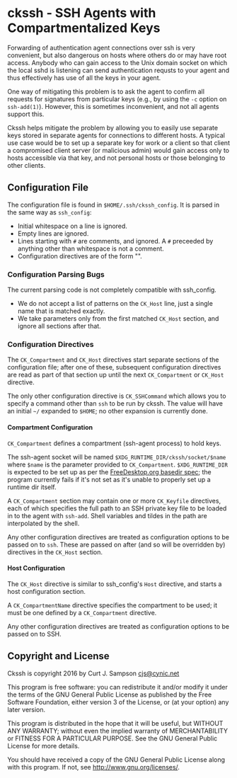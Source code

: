 ckssh - SSH Agents with Compartmentalized Keys
==============================================

Forwarding of authentication agent connections over ssh is very
convenient, but also dangerous on hosts where others do or may have root
access. Anybody who can gain access to the Unix domain socket on which
the local sshd is listening can send authentication requsts to your
agent and thus effectively has use of all the keys in your agent.

One way of mitigating this problem is to ask the agent to confirm all
requests for signatures from particular keys (e.g., by using the `-c`
option on `ssh-add(1)`). However, this is sometimes inconvenient, and
not all agents support this.

Ckssh helps mitigate the problem by allowing you to easily use separate
keys stored in separate agents for connections to different hosts. A
typical use case would be to set up a separate key for work or a client
so that client a compromised client server (or malicious admin) would
gain access only to hosts accessible via that key, and not personal
hosts or those belonging to other clients.


Configuration File
------------------

The configuration file is found in `$HOME/.ssh/ckssh_config`. It is
parsed in the same way as `ssh_config`:

* Initial whitespace on a line is ignored.
* Empty lines are ignored.
* Lines starting with `#` are comments, and ignored. A `#` preceeded
  by anything other than whitespace is not a comment.
* Configuration directives are of the form "<key><whitespace><value>".

### Configuration Parsing Bugs

The current parsing code is not completely compatible with
ssh_config.

* We do not accept a list of patterns on the `CK_Host` line, just a
  single name that is matched exactly.
* We take parameters only from the first matched `CK_Host` section,
  and ignore all sections after that.

### Configuration Directives

The `CK_Compartment` and `CK_Host` directives start separate
sections of the configuration file; after one of these, subsequent
configuration directives are read as part of that section up until
the next `CK_Compartment` or `CK_Host` directive.

The only other configuration directive is `CK_SSHCommand` which allows
you to specify a command other than `ssh` to be run by ckssh. The
value will have an initial `~/` expanded to `$HOME`; no other
expansion is currently done.

#### Compartment Configuration

`CK_Compartment` defines a compartment (ssh-agent process) to
hold keys.

The ssh-agent socket will be named `$XDG_RUNTIME_DIR/ckssh/socket/$name`
where `$name` is the parameter provided to `CK_Compartment`.
`$XDG_RUNTIME_DIR` is expected to be set up as per the [FreeDesktop.org
basedir spec][basedir]; the program currently fails if it's not set as
it's unable to properly set up a runtime dir itself.

A `CK_Compartment` section may contain one or more `CK_Keyfile`
directives, each of which specifies the full path to an SSH private
key file to be loaded in to the agent with `ssh-add`. Shell variables
and tildes in the path are interpolated by the shell.

Any other configuration directives are treated as configuration
options to be passed on to `ssh`. These are passed on after (and so
will be overridden by) directives in the `CK_Host` section.

[basedir]: https://specifications.freedesktop.org/basedir-spec/basedir-spec-latest.html

#### Host Configuration

The `CK_Host` directive is similar to ssh_config's `Host` directive,
and starts a host configuration section.

A `CK_CompartmentName` directive specifies the compartment to be used;
it must be one defined by a `CK_Compartment` directive.

Any other configuration directives are treated as configuration
options to be passed on to SSH.


Copyright and License
---------------------

Ckssh is copyright 2016 by Curt J. Sampson <cjs@cynic.net>

This program is free software: you can redistribute it and/or modify
it under the terms of the GNU General Public License as published by
the Free Software Foundation, either version 3 of the License, or
(at your option) any later version.

This program is distributed in the hope that it will be useful,
but WITHOUT ANY WARRANTY; without even the implied warranty of
MERCHANTABILITY or FITNESS FOR A PARTICULAR PURPOSE.  See the
GNU General Public License for more details.

You should have received a copy of the GNU General Public License
along with this program.  If not, see <http://www.gnu.org/licenses/>.
